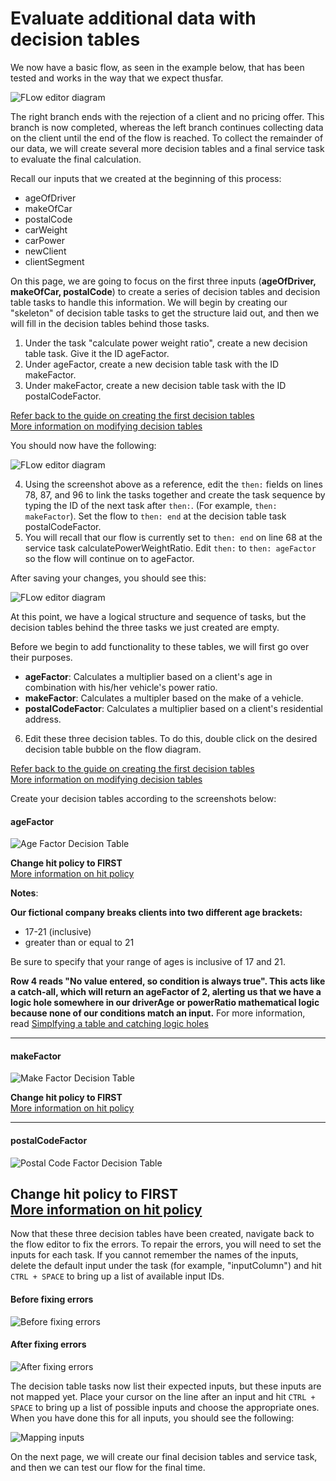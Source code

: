 # Evaluate additional data with decision tables

We now have a basic flow, as seen in the example below, that has been tested and works in the way that we expect thusfar.

![FLow editor diagram](guide/flow-diagram1.png)

The right branch ends with the rejection of a client and no pricing offer. This branch is now completed, whereas the left branch continues collecting data on the client until the end of the flow is reached. To collect the remainder of our data, we will create several more decision tables and a final service task to evaluate the final calculation.

Recall our inputs that we created at the beginning of this process:

* ageOfDriver
* makeOfCar
* postalCode
* carWeight
* carPower
* newClient
* clientSegment

On this page, we are going to focus on the first three inputs (**ageOfDriver, makeOfCar, postalCode**) to create a series of decision tables and decision table tasks to handle this information. We will begin by creating our "skeleton" of decision table tasks to get the structure laid out, and then we will fill in the decision tables behind those tasks.

1. Under the task "calculate power weight ratio", create a new decision table task. Give it the ID ageFactor.
2. Under ageFactor, create a new decision table task with the ID makeFactor.
3. Under makeFactor, create a new decision table task with the ID postalCodeFactor.

[Refer back to the guide on creating the first decision tables](#002_decision_tables/001_creating_new_decision_table)   
[More information on modifying decision tables](#002_decision_tables/004_modifying_decision_tables)

You should now have the following:

![FLow editor diagram](guide/age-make-postalcode.png)

4. Using the screenshot above as a reference, edit the `then:` fields on lines 78, 87, and 96 to link the tasks together and create the task sequence by typing the ID of the next task after `then:`. (For example, `then: makeFactor`). Set the flow to `then: end` at the decision table task postalCodeFactor. 
5. You will recall that our flow is currently set to `then: end` on line 68 at the service task calculatePowerWeightRatio. Edit `then:` to `then: ageFactor` so the flow will continue on to ageFactor.

After saving your changes, you should see this:

![FLow editor diagram](guide/flow-diagram2.png)

At this point, we have a logical structure and sequence of tasks, but the decision tables behind the three tasks we just created are empty. 

Before we begin to add functionality to these tables, we will first go over their purposes.

* **ageFactor**: Calculates a multiplier based on a client's age in combination with his/her vehicle's power ratio.
* **makeFactor**: Calculates a multipler based on the make of a vehicle.
* **postalCodeFactor**: Calculates a multiplier based on a client's residential address.

6. Edit these three decision tables.  To do this, double click on the desired decision table bubble on the flow diagram.  

[Refer back to the guide on creating the first decision tables](#002_decision_tables/001_creating_new_decision_table)  
[More information on modifying decision tables](#002_decision_tables/004_modifying_decision_tables)

Create your decision tables according to the screenshots below:

#### ageFactor

![Age Factor Decision Table](guide/dt-age-factor.png)

**Change hit policy to FIRST**  
[More information on hit policy](#002_decision_tables/003_hit_policy)

**Notes**:

**Our fictional company breaks clients into two different age brackets:**

* 17-21 (inclusive)
* greater than or equal to 21

Be sure to specify that your range of ages is inclusive of 17 and 21.

**Row 4 reads "No value entered, so condition is always true". This acts like a catch-all, which will return an ageFactor of 2, alerting us that we have a logic hole somewhere in our driverAge or powerRatio mathematical logic because none of our conditions match an input.**  For more information, read [Simplfying a table and catching logic holes](https://docs.thewrench.io/working-with-the-wrench/decision-tables/#catch-all) 

---

#### makeFactor

![Make Factor Decision Table](guide/dt-make-factor.png)

**Change hit policy to FIRST**  
[More information on hit policy](#002_decision_tables/003_hit_policy)

---

#### postalCodeFactor

![Postal Code Factor Decision Table](guide/dt-postalcode-factor.png)

**Change hit policy to FIRST**  
[More information on hit policy](#002_decision_tables/003_hit_policy)
---

Now that these three decision tables have been created, navigate back to the flow editor to fix the errors. To repair the errors, you will need to set the inputs for each task. If you cannot remember the names of the inputs, delete the default input under the task (for example, "inputColumn") and hit `CTRL + SPACE` to bring up a list of available input IDs. 

#### Before fixing errors

![Before fixing errors](guide/before-errors.png)

#### After fixing errors

![After fixing errors](guide/after-errors.png)

The decision table tasks now list their expected inputs, but these inputs are not mapped yet. Place your cursor on the line after an input and hit `CTRL + SPACE` to bring up a list of possible inputs and choose the appropriate ones. When you have done this for all inputs, you should see the following:

![Mapping inputs](guide/mapping-inputs.png)

On the next page, we will create our final decision tables and service task, and then we can test our flow for the final time.
